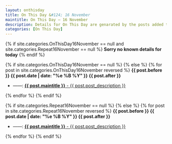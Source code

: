 ```yaml
---
layout: onthisday
title: On This Day &#124; 16 November
maintitle: On This Day — 16 November
description: Details for On This Day are genarated by the posts added to the website so the content is subject to changes/updates over time.
categories: [On This Day]
---
```


{% if site.categories.OnThisDay16November == null and site.categories.Repeat16November == null %}
<strong>Sorry no known details for today</strong>
{% endif %}

{% if site.categories.OnThisDay16November == null %}
{% else %}
{% for post in site.categories.OnThisDay16November reversed %}
<strong>{{ post.before }} {{ post.date | date: "%e %B %Y" }} {{ post.after }}</strong>
<ul>
<li> ——: <a href="{{ post.url }}"><strong>{{ post.maintitle }}</strong> - {{ post.post_description }}</a></li>
</ul>
{% endfor %}
{% endif %}

{% if site.categories.Repeat16November == null %}
{% else %}
{% for post in site.categories.Repeat16November reversed %}
<strong>{{ post.before }} {{ post.date | date: "%e %B %Y" }} {{ post.after }}</strong>
<ul>
<li> ——: <a href="{{ post.url }}"><strong>{{ post.maintitle }}</strong> - {{ post.post_description }}</a></li>
</ul>
{% endfor %}
{% endif %}
